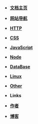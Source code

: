 <!--
 * @Author: your name
 * @Date: 2021-12-09 20:03:50
 * @LastEditTime: 2024-04-08 17:31:42
 * @LastEditors: llxs
 * @Description: 打开koroFileHeader查看配置 进行设置: https://github.com/OBKoro1/koro1FileHeader/wiki/%E9%85%8D%E7%BD%AE
 * @FilePath: /docsify/_sidebar.md
-->

- [**文档主页**](README)
- [**网站导航**](nav-coding/)
- [**HTTP**](blog/Http/README)
- [**CSS**](blog/CSS/README)
- [**JavaScript**](blog/JavaScript/README)
- [**Node**](blog/Node/README)
- [**DataBase**](blog/DataBase/README)
- [**Linux**](blog/Linux/README)
- [**Other**](blog/other/README)

- **Links**
- [**作者**](https://github.com/chaojiaxi)
- [**博客**](https://l9711self.gitee.io/blog/)



